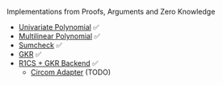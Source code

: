 Implementations from Proofs, Arguments and Zero Knowledge

- [Univariate Polynomial](/src/polynomial/univariate_poly.rs) ✅
- [Multilinear Polynomial](/src/polynomial/multilinear_poly.rs) ✅
- [Sumcheck](/src/sumcheck) ✅
- [GKR](/src/gkr) ✅
- [R1CS + GKR Backend](/src/r1cs_gkr) ✅
  - [Circom Adapter]() (TODO)
